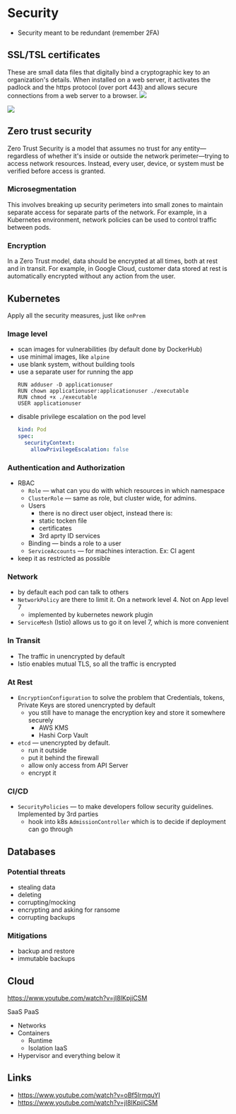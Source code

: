 # Security
- Security meant to be redundant (remember 2FA)

## SSL/TSL certificates

These are small data files that digitally bind a cryptographic key to an organization's details. When installed on a web server, it activates the padlock and the https protocol (over port 443) and allows secure connections from a web server to a browser.
![](https://ssl-tls.co.nz/wp-content/uploads/2019/12/HowCertsWrok_Infographic_Desktop-2048x1106.png)


![](https://blog.cloudflare.com/content/images/2016/03/ca-cert-signing.png)

## Zero trust security
Zero Trust Security is a model that assumes no trust for any entity—regardless of whether it's inside or outside the network perimeter—trying to access network resources. Instead, every user, device, or system must be verified before access is granted.

### Microsegmentation
This involves breaking up security perimeters into small zones to maintain separate access for separate parts of the network. For example, in a Kubernetes environment, network policies can be used to control traffic between pods.

### Encryption
In a Zero Trust model, data should be encrypted at all times, both at rest and in transit. For example, in Google Cloud, customer data stored at rest is automatically encrypted without any action from the user.

## Kubernetes
Apply all the security measures, just like `onPrem`

### Image level
- scan images for vulnerabilities (by default done by DockerHub)
- use minimal images, like `alpine`
- use blank system, without building tools
- use a separate user for running the app
  ```docker
  RUN adduser -D applicationuser
  RUN chown applicationuser:applicationuser ./executable
  RUN chmod +x ./executable
  USER applicationuser
  ```
- disable privilege escalation on the pod level
  ```yaml
  kind: Pod
  spec:
    securityContext:
      allowPrivilegeEscalation: false
  ```

### Authentication and Authorization
- RBAC
  - `Role` — what can you do with which resources in which namespace
  - `ClusterRole` — same as role, but cluster wide, for admins.  
  - Users 
    - there is no direct user object, instead there is:
    - static tocken file
    - certificates
    - 3rd aprty ID services
  - Binding — binds a role to a user
  - `ServiceAccounts` — for machines interaction. Ex: CI agent
- keep it as restricted as possible

### Network

- by default each pod can talk to others
- `NetworkPolicy` are there to limit it. On a network level 4. Not on App level 7
  - implemented by kubernetes nework plugin
- `ServiceMesh` (Istio) allows us to go it on level 7, which is more convenient

### In Transit
- The traffic in unencrypted by default
- Istio enables mutual TLS, so all the traffic is encrypted

### At Rest
- `EncryptionConfiguration` to solve the problem that Credentials, tokens, Private Keys are stored unencrypted by default
  - you still have to manage the encryption key and store it somewhere securely
    - AWS KMS
    - Hashi Corp Vault
- `etcd` — unencrypted by default. 
  - run it outside
  - put it behind the firewall
  - allow only access from API Server
  - encrypt it

### CI/CD
- `SecurityPolicies` — to make developers follow security guidelines. Implemented by 3rd parties
  - hook into k8s `AdmissionController` which is to decide if deployment can go through

## Databases

### Potential threats
- stealing data
- deleting
- corrupting/mocking
- encrypting and asking for ransome
- corrupting backups

### Mitigations
- backup and restore
- immutable backups

## Cloud

https://www.youtube.com/watch?v=jI8IKpjiCSM

SaaS
PaaS
- Networks
- Containers
  - Runtime
  - Isolation
IaaS
- Hypervisor and everything below it


## Links
- https://www.youtube.com/watch?v=oBf5lrmquYI
- https://www.youtube.com/watch?v=jI8IKpjiCSM